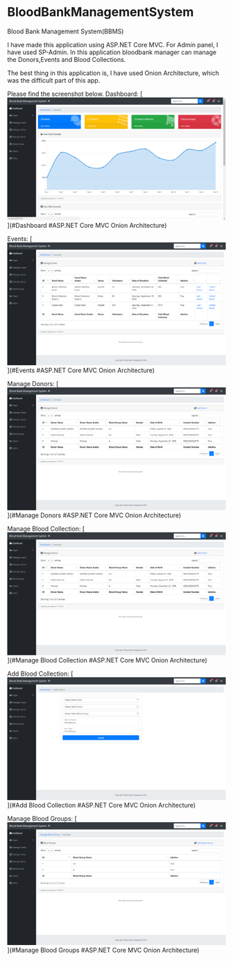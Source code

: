 # BloodBankManagementSystem
Blood Bank Management System(BBMS)

I have made this application using ASP.NET Core MVC. For Admin panel, I have used SP-Admin. In this application bloodbank manager can manage the Donors,Events and Blood Collections.

The best thing in this application is, I have used Onion Architecture, which was the difficult part of this app.

Please find the screenshot below. 
Dashboard: 
[![solarized vim](https://github.com/murtazaae/BloodBankManagementSystem/blob/master/Dashboard.png)](#Dashboard #ASP.NET Core MVC Onion Architecture)

Events:
[![solarized dualmode](https://github.com/murtazaae/BloodBankManagementSystem/blob/master/events.png)](#Events #ASP.NET Core MVC Onion Architecture)

Manage Donors:
[![solarized palette](https://github.com/murtazaae/BloodBankManagementSystem/blob/master/donors.png)](#Manage Donors #ASP.NET Core MVC Onion Architecture)



Manage Blood Collection:
[![solarized dualmode](https://github.com/murtazaae/BloodBankManagementSystem/blob/master/bloodCollection.png)](#Manage Blood Collection #ASP.NET Core MVC Onion Architecture)

Add Blood Collection:
[![solarized palette](https://github.com/murtazaae/BloodBankManagementSystem/blob/master/AddBloodCollection.png)](#Add Blood Collection #ASP.NET Core MVC Onion Architecture)


Manage Blood Groups:
[![solarized dualmode](https://github.com/murtazaae/BloodBankManagementSystem/blob/master/BloodGroups.png)](#Manage Blood Groups #ASP.NET Core MVC Onion Architecture)


